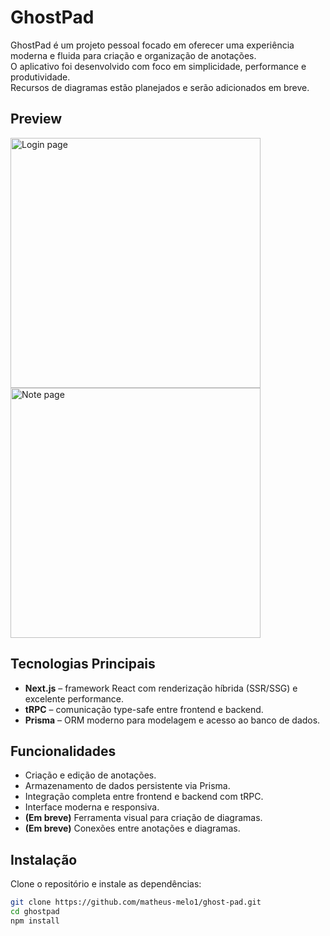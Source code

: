 # GhostPad

GhostPad é um projeto pessoal focado em oferecer uma experiência moderna e fluida para criação e organização de anotações.  
O aplicativo foi desenvolvido com foco em simplicidade, performance e produtividade.  
Recursos de diagramas estão planejados e serão adicionados em breve.

## Preview

<img src="public/screenshot_readme/login-page.png" alt="Login page" width="400" />
<img src="public/screenshot_readme/note-editor.png" alt="Note page" width="400" />

## Tecnologias Principais

- **Next.js** – framework React com renderização híbrida (SSR/SSG) e excelente performance.
- **tRPC** – comunicação type-safe entre frontend e backend.
- **Prisma** – ORM moderno para modelagem e acesso ao banco de dados.

## Funcionalidades

- Criação e edição de anotações.
- Armazenamento de dados persistente via Prisma.
- Integração completa entre frontend e backend com tRPC.
- Interface moderna e responsiva.
- **(Em breve)** Ferramenta visual para criação de diagramas.
- **(Em breve)** Conexões entre anotações e diagramas.

## Instalação

Clone o repositório e instale as dependências:

```bash
git clone https://github.com/matheus-melo1/ghost-pad.git
cd ghostpad
npm install

